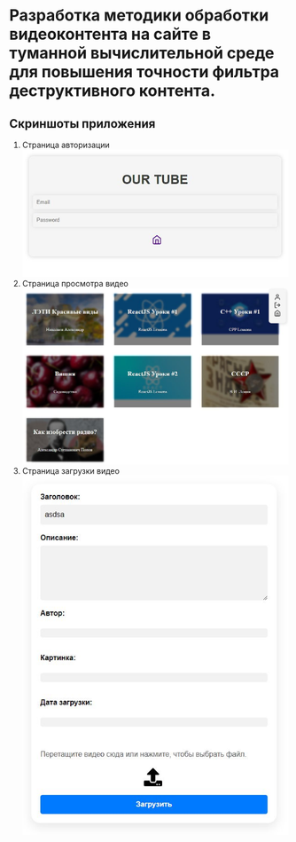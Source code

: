 # Разработка методики обработки видеоконтента на сайте в туманной вычислительной среде для повышения точности фильтра деструктивного контента.
## Скриншоты приложения

1. Страница авторизации
![Страница авторизации](https://github.com/XandrNiko/ourtube/blob/main/images/authpage.jpg)
2. Страница просмотра видео
![Страница просмотра видео](https://github.com/XandrNiko/ourtube/blob/main/images/gallerypage.jpg)
3. Страница загрузки видео
![Страница загрузки видео](https://github.com/XandrNiko/ourtube/blob/main/images/exportpage.jpg)
